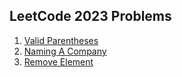 ## LeetCode 2023 Problems 
1.  [Valid Parentheses]( https://leetcode.com/problems/valid-parentheses/)
2.  [Naming A Company]( https://leetcode.com/problems/naming-a-company/)
3.  [Remove Element]( https://leetcode.com/problems/remove-element/description/?envType=study-plan-v2&envId=top-interview-150)